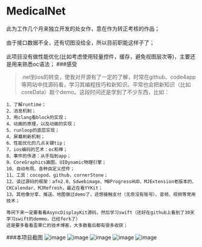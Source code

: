 # MedicalNet
此为工作几个月来独立开发的处女作，意在作为转正考核的作品；
<br/><br/>
由于接口数据不全，还有切图没给全，所以目前职能这样子了；
<br/><br/>
此项目没有做性能优化(比如考虑使用轻量控件，缓存，避免视图层次等)，主要还是用来熟悉oc语法；
###感受
  >.net到ios的转变，使我对开源有了一定的了解，时常在github、code4app等网站中找源码看，学习其编程技巧和新知识。平常也会把新知识（比如coreData）敲个demo。这段时间还是学到了不少东西，比如：
  
    1、了解runtime；
    2、消息机制；
    3、用clang看block的实现；
    4、动画的原理，以及动画的实现；
    5、runloop的底层实现；
    4、屏幕刷新机制；
    6、性能优化的几点关键tip；
    7、ios编码的艺术：oc和禅；
    8、事件的传递：从手指到app；
    9、CoreGraphics画图、UIDynamic物理引擎；
    10、自动布局、各种自定义控件；
    11、工具：cocopod、github，cornerStone；
    12、读过源码的框架：afn2.0、Sdwebimage、MBProgressHUD、MJExtension老版本的、CKCalendar、MJRefresh，最近在看YYKit；
    13、其他像分享、推送、地图做过demo了，还想接触支付（无奈没有账号）、音频、视频等常用技术；

    等闲下来一定要看看AsyncDisplayKit源码，然后学习swift（还好在github上看到了30天学习swift的demmo，已经fork了）
    还是要多看看歪果仁的技术博客，大多数看后都有很多收获；
  

###本项目截图
![image](https://github.com/ZAIJIANLUOYE110/MedicalNet/blob/master/screenshots/2.png)
![image](https://github.com/ZAIJIANLUOYE110/MedicalNet/blob/master/screenshots/3.png)
![image](https://github.com/ZAIJIANLUOYE110/MedicalNet/blob/master/screenshots/4.png)
![image](https://github.com/ZAIJIANLUOYE110/MedicalNet/blob/master/screenshots/5.png)
![image](https://github.com/ZAIJIANLUOYE110/MedicalNet/blob/master/screenshots/6.png)
